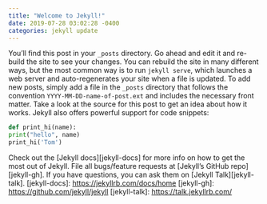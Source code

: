 ```yaml
---
title: "Welcome to Jekyll!"
date: 2019-07-28 03:02:28 -0400
categories: jekyll update
---
```

You’ll find this post in your `_posts` directory. Go ahead and edit it and re-build
the site to see your changes. You can rebuild the site in many different ways, but
the most common way is to run `jekyll serve`, which launches a web server and
auto-regenerates your site when a file is updated.
To add new posts, simply add a file in the `_posts` directory that follows the
convention `YYYY-MM-DD-name-of-post.ext` and includes the necessary front
matter. Take a look at the source for this post to get an idea about how it works.
Jekyll also offers powerful support for code snippets:
```python
def print_hi(name):
print("hello", name)
print_hi('Tom')
```
Check out the [Jekyll docs][jekyll-docs] for more info on how to get the most out
of Jekyll. File all bugs/feature requests at [Jekyll’s GitHub repo][jekyll-gh]. If you
have questions, you can ask them on [Jekyll Talk][jekyll-talk].
[jekyll-docs]: https://jekyllrb.com/docs/home
[jekyll-gh]: https://github.com/jekyll/jekyll
[jekyll-talk]: https://talk.jekyllrb.com/
